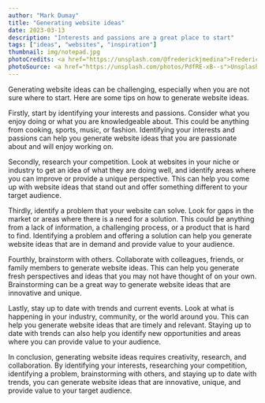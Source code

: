 ```yaml
---
author: "Mark Dumay"
title: "Generating website ideas"
date: 2023-03-13
description: "Interests and passions are a great place to start"
tags: ["ideas", "websites", "inspiration"]
thumbnail: img/notepad.jpg
photoCredits: <a href="https://unsplash.com/@frederickjmedina">Frederick Medina</a>
photoSource: <a href="https://unsplash.com/photos/PdfRE-xB--s">Unsplash</a>
---
```


Generating website ideas can be challenging, especially when you are not sure where to start. Here are some tips on how to generate website ideas.

Firstly, start by identifying your interests and passions. Consider what you enjoy doing or what you are knowledgeable about. This could be anything from cooking, sports, music, or fashion. Identifying your interests and passions can help you generate website ideas that you are passionate about and will enjoy working on.

Secondly, research your competition. Look at websites in your niche or industry to get an idea of what they are doing well, and identify areas where you can improve or provide a unique perspective. This can help you come up with website ideas that stand out and offer something different to your target audience.

Thirdly, identify a problem that your website can solve. Look for gaps in the market or areas where there is a need for a solution. This could be anything from a lack of information, a challenging process, or a product that is hard to find. Identifying a problem and offering a solution can help you generate website ideas that are in demand and provide value to your audience.

Fourthly, brainstorm with others. Collaborate with colleagues, friends, or family members to generate website ideas. This can help you generate fresh perspectives and ideas that you may not have thought of on your own. Brainstorming can be a great way to generate website ideas that are innovative and unique.

Lastly, stay up to date with trends and current events. Look at what is happening in your industry, community, or the world around you. This can help you generate website ideas that are timely and relevant. Staying up to date with trends can also help you identify new opportunities and areas where you can provide value to your audience.

In conclusion, generating website ideas requires creativity, research, and collaboration. By identifying your interests, researching your competition, identifying a problem, brainstorming with others, and staying up to date with trends, you can generate website ideas that are innovative, unique, and provide value to your target audience.
